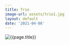 ```yaml
---
title: Trio
image-url: assets/trio1.jpg
layout: default
date: '2021-04-08'
---
```


<div>
<img class="artwork" title="{{page.title}}" src= "/pictures/{{page.image-url}}" />
</div>